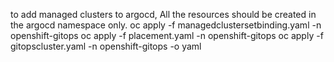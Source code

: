 to add managed clusters to argocd, All the resources should be created in the argocd namespace only.
oc apply -f managedclustersetbinding.yaml -n openshift-gitops
oc apply -f placement.yaml -n openshift-gitops
oc apply -f gitopscluster.yaml -n openshift-gitops -o yaml

